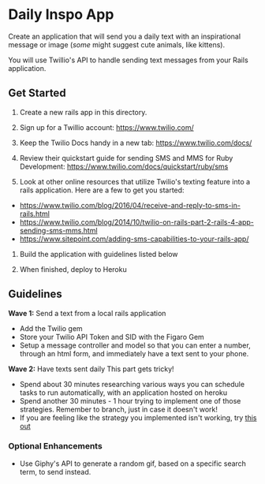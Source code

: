 # Daily Inspo App

Create an application that will send you a daily text with an inspirational message or image (*some* might suggest cute animals, like kittens).

You will use Twillio's API to handle sending text messages from your Rails application.


## Get Started
1. Create a new rails app in this directory. 

1. Sign up for a Twillio account: https://www.twilio.com/

1. Keep the Twilio Docs handy in a new tab: https://www.twilio.com/docs/

1. Review their quickstart guide for sending SMS and MMS for Ruby Development: https://www.twilio.com/docs/quickstart/ruby/sms

1. Look at other online resources that utilize Twilio's texting feature into a rails application. Here are a few to get you started:
  - https://www.twilio.com/blog/2016/04/receive-and-reply-to-sms-in-rails.html
  - https://www.twilio.com/blog/2014/10/twilio-on-rails-part-2-rails-4-app-sending-sms-mms.html
  - https://www.sitepoint.com/adding-sms-capabilities-to-your-rails-app/
1. Build the application with guidelines listed below

1. When finished, deploy to Heroku

## Guidelines
**Wave 1:** Send a text from a local rails application
  - Add the Twilio gem
  - Store your Twilio API Token and SID with the Figaro Gem
  - Setup a message controller and model so that you can enter a number, through an html form, and immediately have a text sent to your phone.

**Wave 2:** Have texts sent daily
This part gets tricky!
- Spend about 30 minutes researching various ways you can schedule tasks to run automatically, with an application hosted on heroku
- Spend another 30 minutes - 1 hour trying to implement one of those strategies. Remember to branch, just in case it doesn't work!
- If you are feeling like the strategy you implemented isn't working, try [this out](https://devcenter.heroku.com/articles/scheduler)



### Optional Enhancements
- Use Giphy's API to generate a random gif, based on a specific search term, to send instead.
